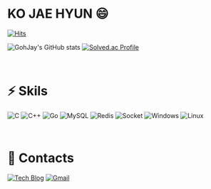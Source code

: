 # KO JAE HYUN 😄

[![Hits](https://hits.seeyoufarm.com/api/count/incr/badge.svg?url=https%3A%2F%2Fgithub.com%2FGohJay&count_bg=%2379C83D&title_bg=%23555555&icon=&icon_color=%23E7E7E7&title=hits&edge_flat=false)](https://hits.seeyoufarm.com)

![GohJay's GitHub stats](https://github-readme-stats.vercel.app/api?username=GohJay)
[![Solved.ac Profile](http://mazassumnida.wtf/api/v2/generate_badge?boj=kojh6763)](https://solved.ac/kojh6763/)

<br/>

# ⚡ Skils

![C](https://img.shields.io/badge/C-A8B9CC.svg?&style=for-the-badge&logo=C&logoColor=white)
![C++](https://img.shields.io/badge/C++-00599C.svg?&style=for-the-badge&logo=Cplusplus&logoColor=white)
![Go](https://img.shields.io/badge/Go-00ADD8.svg?&style=for-the-badge&logo=Go&logoColor=white)
![MySQL](https://img.shields.io/badge/MySQL-4479A1.svg?&style=for-the-badge&logo=MySQL&logoColor=white)
![Redis](https://img.shields.io/badge/Redis-DC382D.svg?&style=for-the-badge&logo=Redis&logoColor=white)
![Socket](https://img.shields.io/badge/Socket.io-010101.svg?&style=for-the-badge&logo=Socket.io&logoColor=white)
![Windows](https://img.shields.io/badge/Windows-0078D6.svg?&style=for-the-badge&logo=Windows&logoColor=white)
![Linux](https://img.shields.io/badge/Linux-FCC624.svg?&style=for-the-badge&logo=Linux&logoColor=white)

<br/>

# 💬 Contacts
[![Tech Blog](https://img.shields.io/badge/Tech%20Blog-181717.svg?&style=flat-square&logo=GitHub&logoColor=white&link=https://gohjay.github.io/)](https://gohjay.github.io/)
[![Gmail](https://img.shields.io/badge/Gmail-EA4335.svg?&style=flat-square&logo=Gmail&logoColor=white&link=mailto:kojh6763@gmail.com)](mailto:kojh6763@gmail.com)
